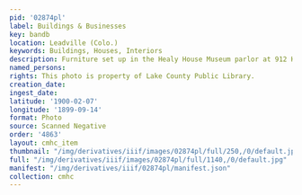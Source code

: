 ```yaml
---
pid: '02874pl'
label: Buildings & Businesses
key: bandb
location: Leadville (Colo.)
keywords: Buildings, Houses, Interiors
description: Furniture set up in the Healy House Museum parlor at 912 Harrison Avenue
named_persons: 
rights: This photo is property of Lake County Public Library.
creation_date: 
ingest_date: 
latitude: '1900-02-07'
longitude: '1899-09-14'
format: Photo
source: Scanned Negative
order: '4863'
layout: cmhc_item
thumbnail: "/img/derivatives/iiif/images/02874pl/full/250,/0/default.jpg"
full: "/img/derivatives/iiif/images/02874pl/full/1140,/0/default.jpg"
manifest: "/img/derivatives/iiif/02874pl/manifest.json"
collection: cmhc
---
```

